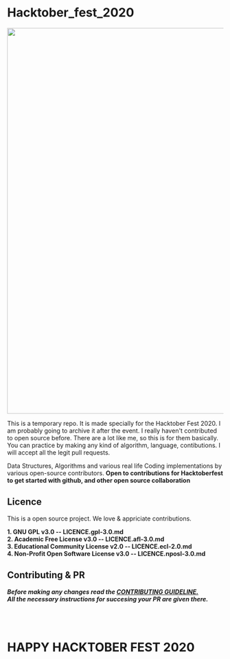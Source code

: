 # Hacktober_fest_2020

<img width='900px' src='https://miro.medium.com/max/2560/1*On6AtQhoMSntm-D63c8XoQ.jpeg'/>

This is a temporary repo. It is made specially for the Hacktober Fest 2020. I am probably going to archive it after the event.
  I really haven't contributed to open source before. There are a lot like me, so this is for them basically. You can practice by making any kind of algorithm, language, contibutions. I will accept all the legit pull requests.<br/>
  
  
  Data Structures, Algorithms and various real life Coding implementations by various open-source contributors.
**Open to contributions for Hacktoberfest to get started with github, and other open source collaboration**
  
## Licence

This is a open source project. We love & appriciate contributions.

**1. GNU GPL v3.0 -- LICENCE.gpl-3.0.md<br/>
2. Academic Free License v3.0 -- LICENCE.afl-3.0.md<br/>
3. Educational Community License v2.0 -- LICENCE.ecl-2.0.md<br/>
4. Non-Profit Open Software License v3.0 -- LICENCE.nposl-3.0.md**<br/>

## Contributing & PR

***Before making any changes read the [CONTRIBUTING GUIDELINE.](/CONTRIBUTING.md)<br/>
All the necessary instructions for succesing your PR are given there.***

<br/><br/>

# HAPPY HACKTOBER FEST 2020
